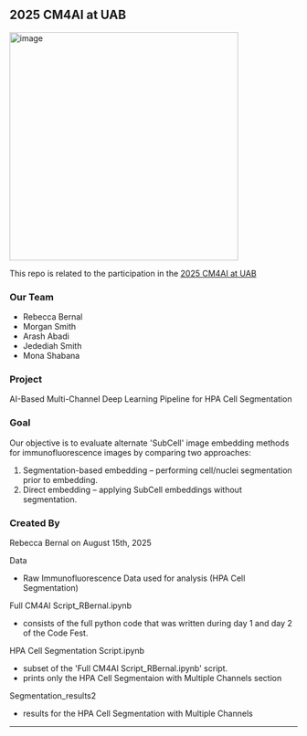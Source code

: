 2025 CM4AI at UAB
-----------------------------------------------------------------------------------------------

<img width="400" height="400" alt="image" src="https://github.com/user-attachments/assets/0f648033-7bb3-4f70-9d8f-9084a690e306" />

This repo is related to the participation in the [2025 CM4AI at UAB ](https://www.uab.edu/medicine/informatics/news-events/events/cm4ai-codefest-at-uab)

### Our Team
- Rebecca Bernal
- Morgan Smith
- Arash Abadi
- Jedediah Smith
- Mona Shabana

### Project
AI-Based Multi-Channel Deep Learning Pipeline for HPA Cell Segmentation

### Goal
Our objective is to evaluate alternate 'SubCell' image embedding methods for immunofluorescence images by comparing two approaches: 
1. Segmentation-based embedding – performing cell/nuclei segmentation prior to embedding.
2. Direct embedding – applying SubCell embeddings without segmentation.

### Created By
Rebecca Bernal on August 15th, 2025


Data
  - Raw Immunofluorescence Data used for analysis (HPA Cell Segmentation)

Full CM4AI Script_RBernal.ipynb
  - consists of the full python code that was written during day 1 and day 2 of the Code Fest.

HPA Cell Segmentation Script.ipynb
   - subset of the 'Full CM4AI Script_RBernal.ipynb' script.
   - prints only the HPA Cell Segmentaion with Multiple Channels section

Segmentation_results2
  - results for the HPA Cell Segmentation with Multiple Channels


-----------------------------------------------------------------------------------------------

